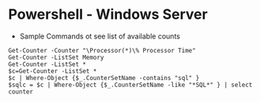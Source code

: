 Powershell - Windows Server
===========================

* Sample Commands ot see list of available counts 
```
Get-Counter -Counter "\Processor(*)\% Processor Time"
Get-Counter -ListSet Memory
Get-Counter -ListSet *
$c=Get-Counter -ListSet *
$c | Where-Object {$_.CounterSetName -contains "sql" }
$sqlc = $c | Where-Object {$_.CounterSetName -like "*SQL*" } | select counter
```

